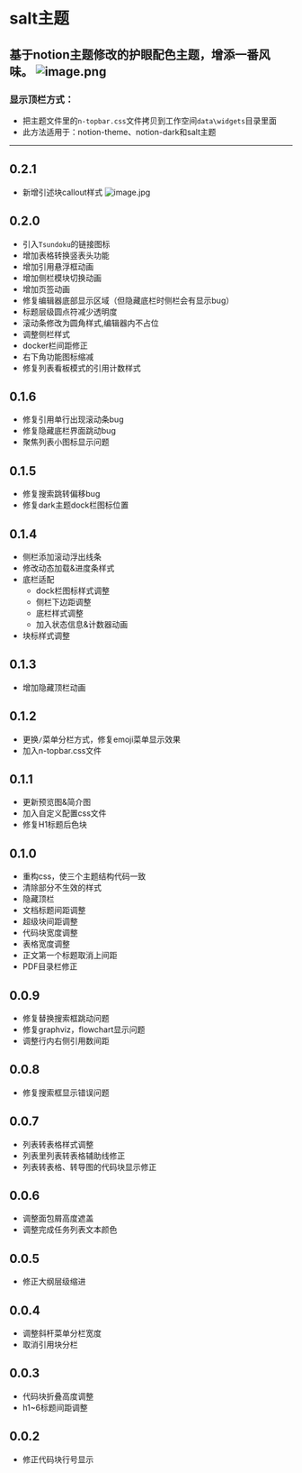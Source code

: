 # salt主题
基于notion主题修改的护眼配色主题，增添一番风味。
![image.png](https://tva1.sinaimg.cn/large/8ff342a8gy1h2wjjwfqm7j20u01d9wjq.jpg)
---
### 显示顶栏方式：
* 把主题文件里的`n-topbar.css`文件拷贝到工作空间`data\widgets`目录里面
* 此方法适用于：notion-theme、notion-dark和salt主题
---
## 0.2.1
* 新增引述块callout样式
![image.jpg](https://tva1.sinaimg.cn/large/8ff342a8gy1h4tx557jc6j20xc0m8aby.jpg)
## 0.2.0
* 引入`Tsundoku`的链接图标
* 增加表格转换竖表头功能
* 增加引用悬浮框动画
* 增加侧栏模块切换动画
* 增加页签动画
* 修复编辑器底部显示区域（但隐藏底栏时侧栏会有显示bug）
* 标题层级圆点符减少透明度
* 滚动条修改为圆角样式,编辑器内不占位
* 调整侧栏样式
* docker栏间距修正
* 右下角功能图标缩减
* 修复列表看板模式的引用计数样式
## 0.1.6
* 修复引用单行出现滚动条bug
* 修复隐藏底栏界面跳动bug
* 聚焦列表小图标显示问题
## 0.1.5
* 修复搜索跳转偏移bug
* 修复dark主题dock栏图标位置
## 0.1.4
* 侧栏添加滚动浮出线条
* 修改动态加载&进度条样式
* 底栏适配
  * dock栏图标样式调整
  * 侧栏下边距调整
  * 底栏样式调整
  * 加入状态信息&计数器动画
* 块标样式调整
## 0.1.3
* 增加隐藏顶栏动画
## 0.1.2
* 更换`/`菜单分栏方式，修复emoji菜单显示效果
* 加入n-topbar.css文件
## 0.1.1
* 更新预览图&简介图
* 加入自定义配置css文件
* 修复H1标题后色块
## 0.1.0
* 重构css，使三个主题结构代码一致
* 清除部分不生效的样式
* 隐藏顶栏
* 文档标题间距调整
* 超级块间距调整
* 代码块宽度调整
* 表格宽度调整
* 正文第一个标题取消上间距
* PDF目录栏修正
## 0.0.9
* 修复替换搜索框跳动问题
* 修复graphviz，flowchart显示问题
* 调整行内右侧引用数间距
## 0.0.8
* 修复搜索框显示错误问题
## 0.0.7
* 列表转表格样式调整
* 列表里列表转表格辅助线修正
* 列表转表格、转导图的代码块显示修正
## 0.0.6
* 调整面包屑高度遮盖
* 调整完成任务列表文本颜色
## 0.0.5
* 修正大纲层级缩进
## 0.0.4
* 调整斜杆菜单分栏宽度
* 取消引用块分栏
## 0.0.3
* 代码块折叠高度调整
* h1~6标题间距调整
## 0.0.2
* 修正代码块行号显示
